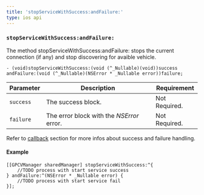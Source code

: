 ```yaml
---
title: 'stopServiceWithSuccess:andFailure:'
type: ios api
---
```


### `stopServiceWithSuccess:andFailure:`

The method stopServiceWithSuccess:andFailure: stops the current
connection (if any) and stop discovering for avaible vehicle.

```objective_c
- (void)stopServiceWithSuccess:(void (^_Nullable)(void))success
andFailure:(void (^_Nullable)(NSError * _Nullable error))failure;
```

Parameter | Description | Requirement
----|----|----
`success` | The success block. | Not Required.
`failure` | The error block with the *NSError* error. | Not Required.

Refer to [callback]({{site.baseurl}}/ios/reference/#callback) section for more infos about success and failure handling.


#### Example

```objective_c
[[GPCVManager sharedManager] stopServiceWithSuccess:^{
    //TODO process with start service success
} andFailure:^(NSError * _Nullable error) {
    //TODO process with start service fail
}];
```
